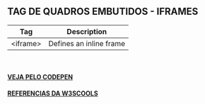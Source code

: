 TAG DE QUADROS EMBUTIDOS - IFRAMES				
---				
Tag | Description
--- | ---		
|	&lt;iframe&gt;	|	Defines an inline frame |
<br>


#### [VEJA PELO CODEPEN](https://codepen.io/Miguel-HCJS/pen/oNWRwvv)

#### [REFERENCIAS DA W3SCOOLS](https://www.w3schools.com/tags/ref_byfunc.asp)
